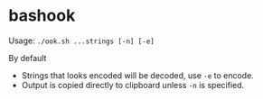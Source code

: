 # bashook
Usage: `./ook.sh ...strings [-n] [-e]`

By default
-  Strings that looks encoded will be decoded, use `-e` to encode.
-  Output is copied directly to clipboard unless `-n` is specified.

